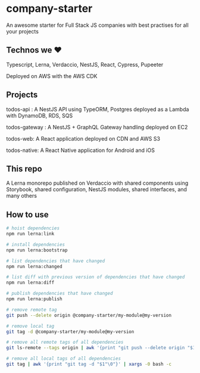 # company-starter
An awesome starter for Full Stack JS companies with best practises for all your projects

## Technos we ❤️

Typescript, Lerna, Verdaccio, NestJS, React, Cypress, Pupeeter

Deployed on AWS with the AWS CDK

## Projects 

todos-api : A NestJS API using TypeORM, Postgres deployed as a Lambda with DynamoDB, RDS, SQS

todos-gateway : A NestJS + GraphQL Gateway handling deployed on EC2

todos-web: A React application deployed on CDN and AWS S3

todos-native: A React Native application for Android and iOS

## This repo

A Lerna monorepo published on Verdaccio with shared components using Storybook, shared configuration, NestJS modules, shared interfaces, and many others

## How to use

```bash
# hoist dependencies
npm run lerna:link

# install dependencies
npm run lerna:bootstrap

# list dependencies that have changed
npm run lerna:changed

# list diff with previous version of dependencies that have changed
npm run lerna:diff

# publish dependencies that have changed
npm run lerna:publish

# remove remote tag
git push --delete origin @company-starter/my-module@my-version

# remove local tag
git tag -d @company-starter/my-module@my-version

# remove all remote tags of all dependencies
git ls-remote --tags origin | awk '{print "git push --delete origin "$1"\0"}' | xargs -0 bash -c

# remove all local tags of all dependencies
git tag | awk '{print "git tag -d "$1"\0"}' | xargs -0 bash -c
```
